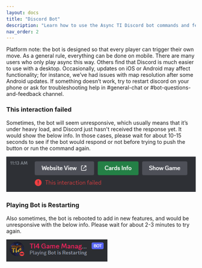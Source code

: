```yaml
---
layout: docs
title: "Discord Bot"
description: "Learn how to use the Async TI Discord bot commands and features"
nav_order: 2
---
```


Platform note: the bot is designed so that every player can trigger their own move. As a general rule, everything can be done on mobile.  There are many users who only play async this way. Others find that Discord is much easier to use with a desktop. Occasionally, updates on iOS or Android may affect functionality; for instance, we’ve had issues with map resolution after some Android updates. If something doesn’t work, try to restart discord on your phone or ask for troubleshooting help in #general-chat or #bot-questions-and-feedback channel.

### This interaction failed

Sometimes, the bot will seem unresponsive, which usually means that it’s under heavy load, and Discord just hasn't received the response yet. It would show the below info. In those cases, please wait for about 10-15 seconds to see if the bot would respond or not before trying to push the button or run the command again.

![](/assets/images/discord-bot/discord-bot-error.png)

### Playing Bot is Restarting

Also sometimes, the bot is rebooted to add in new features, and would be unresponsive with the below info. Please wait for about 2-3 minutes to try again.

![](/assets/images/discord-bot/discord-bot-restarting.png)